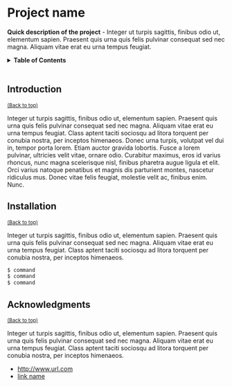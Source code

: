 Project name
============

**Quick description of the project** - Integer ut turpis sagittis, finibus odio ut, elementum sapien. Praesent quis urna quis felis pulvinar consequat sed nec magna. Aliquam vitae erat eu urna tempus feugiat.

<details>
  <summary><strong>Table of Contents</strong></summary>
  <br>
  <ol>
    <li><a href="#-introduction">Introduction</a></li>
    <li><a href="#-quickstart">Quickstart</a></li>
    <li><a href="#-acknowledgments">Acknowledgments</a></li>
  </ol>
</details>
<br>

## Introduction
<sup>[(Back to top)](#table-of-contents)</sup>

Integer ut turpis sagittis, finibus odio ut, elementum sapien. Praesent quis urna quis felis pulvinar consequat sed nec magna. Aliquam vitae erat eu urna tempus feugiat. Class aptent taciti sociosqu ad litora torquent per conubia nostra, per inceptos himenaeos. Donec urna turpis, volutpat vel dui in, tempor porta lorem. Etiam auctor gravida lobortis. Fusce a lorem pulvinar, ultricies velit vitae, ornare odio. Curabitur maximus, eros id varius rhoncus, nunc magna scelerisque nisl, finibus pharetra augue ligula et elit. Orci varius natoque penatibus et magnis dis parturient montes, nascetur ridiculus mus. Donec vitae felis feugiat, molestie velit ac, finibus enim. Nunc.

## Installation
<sup>[(Back to top)](#table-of-contents)</sup>

Integer ut turpis sagittis, finibus odio ut, elementum sapien. Praesent quis urna quis felis pulvinar consequat sed nec magna. Aliquam vitae erat eu urna tempus feugiat. Class aptent taciti sociosqu ad litora torquent per conubia nostra, per inceptos himenaeos.

```sh
$ command
$ command
$ command
```

## Acknowledgments
<sup>[(Back to top)](#table-of-contents)</sup>

Integer ut turpis sagittis, finibus odio ut, elementum sapien. Praesent quis urna quis felis pulvinar consequat sed nec magna. Aliquam vitae erat eu urna tempus feugiat. Class aptent taciti sociosqu ad litora torquent per conubia nostra, per inceptos himenaeos.

* http://www.url.com
* [link name](http://www.url.com)